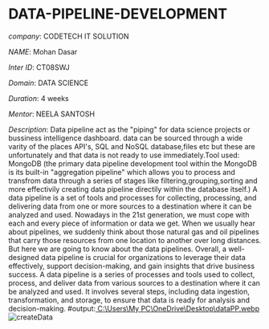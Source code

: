 # DATA-PIPELINE-DEVELOPMENT

*company*: CODETECH IT SOLUTION

*NAME*: Mohan Dasar

*Inter ID*: CT08SWJ

*Domain*: DATA SCIENCE

*Duration*: 4 weeks

*Mentor*: NEELA SANTOSH

*Description*: Data pipeline act as the "piping" for data science projects or bussiness intelligence dashboard. data can be sourced through a wide varity of the places API's, 
 SQL and NoSQL database,files etc but these are unfortunately and that data is not ready to use immediately.Tool used: MongoDB (the primary data pipeline development tool 
 within the MongoDB is its built-in "aggregation pipeline" which allows you to process and transfrom data 
 through a series of stages like filtering,grouping,sorting and more effectivily creating data pipeline directily within the database itself.)  A data pipeline is a set of 
 tools and processes for collecting, processing, and delivering data from one or more sources to a destination where it can be analyzed and used. Nowadays in the 21st 
 generation, we must cope with each and every piece of information or data we get. When we usually hear about pipelines, we suddenly think about those natural gas and oil 
 pipelines that carry those resources from one location to another over long distances. But here we are going to know about the data pipelines. Overall, a well-designed data 
 pipeline is crucial for organizations to leverage their data effectively, support decision-making, and gain insights that drive business success. A data pipeline is a series of processes and tools used to collect, process, and deliver data from various sources to a destination where it can be analyzed and used. It involves several steps, including data ingestion, transformation, and storage, to ensure that data is ready for analysis and decision-making.
 #output:[ C:\Users\My PC\OneDrive\Desktop\dataPP.webp ]() ![createData](https://github.com/user-attachments/assets/782e9ea7-71d9-49ad-b3d6-da5f65dd34c6)


